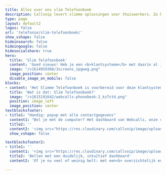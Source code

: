 ```yaml
---
title: Alles over ons slim Telefoonboek
description: Callvoip levert slimme oplossingen voor thuiswerkers. Zo ben je overal bereikbaar zoals jij dat wilt
type: page
layout: default2
logos: false
url: 'telefonie/slim-telefoonboek/'
show_vshape: false  
hideinsearch: false
hideingoogle: false
hidesocialshare: true
hero:
  title: 'Slim Telefoonboek'
  content: 'Goed nieuws! Heb je een <b>klantsysteem</b> met daarin al jouw relaties? <b>Koppel jouw klantsysteem aan Callvoip</b> en bellen wordt nóg eenvoudiger en persoonlijker. <br><b>Hoe jij ook belt</b>, met de computer, smartphone of je toestel, je ziet de naam van je relatie. Oók in je adresboek, de belhistorie, oproeplijst en in de emailnotificatie. <br>Bel je met Webcalls, dan kun je met één klik de klant in jouw klantsysteem openen. <br>Uitbellen? Ook dat doe je voortaan op naam, een nummer is niet meer nodig. Slim en gemakkelijk!<br><br><a href="/contact" class="button">Meer informatie? Neem contact op!</a>'
  image: "/v1614959368/3screens_zpgweg.png"
  image_position: center
  disable_image_on_mobile: false
blocks:
- content: 'Het Slimme Telefoonboek is voorbereid voor deze klantsystemen:<br><b>Google Contacts, Microsoft, Contacts+, Zendesk, Exact Online, Teamleader, Salesforces of Hubspot</b>.<br> Log in, klik op het logo van jouw systeem, volg de simpele wizard en je bent klaar!<br>Laat techniek voor je werken, zodat je je optimaal kunt focussen op de inhoud! <br><br><a href="#" class="button">Meer informatie</a>'
  title: 'Wat is dat: Slim Telefoonboek?'  
  image: "/v1615191642/webcalls-phonebook-2_kz7ctd.png"
  position: image_left
  image_position: center
textblocksfooter:
- title1: "Handig: popup met alle contactgegevens"
  content1: "Bel je met de computer? Het dashboard van Webcalls, onze computer-bel-oplossing, biedt nu nog meer informatie. <br> Zo kun je zelf kiezen welke contacten je in jouw telefoonboek wilt zien. Bijvoorbeeld je collega's en de relaties uit jouw gekoppelde klantsysteem. Met een <b>handige filter</b> is dit in een paar klikken ingesteld. <br> De beschikbaarheid van jouw collega's wordt getoond in woord (beschikbaar, rinkelt, in gesprek) en kleur. Dit werkt handig en intuïtief. <br> Klik op de naam van een collega voor een handige popup met contact-details, zoals mobiele nummer(s) en emailadres. <br> Ook bij relaties uit jouw klantsysteem krijg je zo'n verrijkte popup met details. <br> Hoe makkelijker jouw systemen werken, hoe meer tijd je over hebt voor de dingen die écht belangrijk zijn. En het werkt gewoon fijner!"
  title2: ''
  content2: '<img src="https://res.cloudinary.com/callvoip/image/upload/v1659691896/side-tabs_sg1c9q.png" width="490px">'
  show_vshape: false

textblocksfooter2:
- title1: ''
  content1: '<img src="https://res.cloudinary.com/callvoip/image/upload/v1659691896/Screen_bmgoow.png" width="600px">'
  title2: 'Bellen met een duidelijk, intuïtief dashboard'
  content2: 'Of je nu veel of weinig belt: met een<b> overzichtelijk en intuïtief systeem</b> is het  fijner, plezieriger, sneller werken!<br>Zo zie je in het dashboard duidelijk de voicemails, een lijst met recente gesprekken met de namen uit jouw klantsysteem. Klik je op een regel, dan die je de details van het gesprek, de eventuele opname, én je kunt het nummer direct bellen of kopieren. <br>Rechts staat jouw telefoonboek met een handig filter zodat jouw telefoonboek naar jouw wensen is samengesteld.   Gebruik jij <b>Google Contacts, Microsoft, Contacts+, Zendesk, Exact Online, Teamleader, Salesforces of Hubspot?</b><br>Goed nieuws! Je kunt deze pakketten koppelen aan jouw Callvoip omgeving. Je ziet de naam van de beller bij inkomende en uitgaande telefoontjes:<br>&middot;  ...op je computer<br>&middot;  ...op je smartphone<br>&middot;  ...én op jouw vaste toestel.<br><br>Slim geregeld toch?<br><br><a href="/contact" class="button">Meer informatie? Neem contact op!</a>'

---
```

